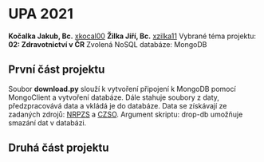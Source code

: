 # UPA 2021
**Kočalka Jakub, Bc.** [xkocal00](mailto:xkocal00@stud.fit.vutbr.cz)
**Žilka Jiří, Bc.** [xzilka11](mailto:xzilka11@stud.fit.vutbr.cz)
Vybrané téma projektu: **02: Zdravotnictví v ČR**
Zvolená NoSQL databáze: MongoDB

## První část projektu
Soubor **download.py** slouží k vytvoření připojení k MongoDB pomocí MongoClient	a vytvoření databáze.
Dále stahuje soubory z daty, předzpracovává data a vkládá je do databáze. Data se získávají ze zadaných zdrojů: [NRPZS](https://nrpzs.uzis.cz/index.php?pg=home--download&archiv=sluzby) a [CZSO](https://www.czso.cz/csu/czso/obyvatelstvo-podle-petiletych-vekovych-skupin-a-pohlavi-v-krajich-a-okresech).
Argument skriptu: drop-db umožňuje smazání dat v databázi.

## Druhá část projektu
